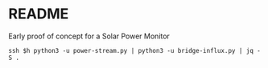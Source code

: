 # README

Early proof of concept for a Solar Power Monitor

    ssh $h python3 -u power-stream.py | python3 -u bridge-influx.py | jq -S .

